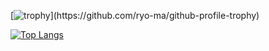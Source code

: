 <!-- [![Typing SVG](https://readme-typing-svg.demolab.com/?lines=First+line+of+text;Second+line+of+text)](https://git.io/typing-svg) -->

[![trophy](https://github-profile-trophy.vercel.app/?username=chocho-1115&theme=onedark&rank=-?)](https://github.com/ryo-ma/github-profile-trophy)

[![Top Langs](https://github-readme-stats.vercel.app/api?username=chocho-1115&theme=transparent&hide_title=false&hide_border=true&show_icons=true&hide_rank=true&disable_animations=true)]()

<!-- [![Top Langs](https://github-readme-stats.vercel.app/api/top-langs/?username=chocho-1115&theme=transparent&hide_title=false&hide_border=true)]() -->



